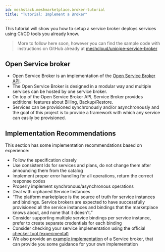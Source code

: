 ```yaml
---
id: meshstack.meshmarketplace.broker-tutorial
title: "Tutorial: Implement a Broker"
---
```


This tutorial will show you how to setup a service broker deploys services using CI/CD tools you already know.

> More to follow here soon, however you can find the sample code with instructions on GitHub already at [meshcloud/unipipe-service-broker](https://github.com/meshcloud/unipipe-service-broker)

## Open Service broker
- Open Service Broker is an implementation of the [Open Service Broker API](https://www.openservicebrokerapi.org/).
- The Open Service Broker is designed in a modular way and multiple services can be hosted by one service broker.
- On top of the Open Service Broker API, Service Broker provides additional features about Billing, Backup/Restore.
- Services can be provisioned synchronously and/or asynchronously and the goal of this project is to provide a framework with which any service can easily be provisioned.


## Implementation Recommendations

This section has some implementation recommendations based on experience:

- Follow the specification closely
- Use consistent Ids for services and plans, do not change them after announcing them from the catalog
- Implement proper error handling for all operations, return the correct response codes
- Properly implement synchronous/asynchronous operations
- Deal with orphaned Service Instances
- “The platform marketplace is the source of truth for service instances and bindings. Service brokers are expected to have successfully provisioned all the service instances and bindings that the marketplace knows about, and none that it doesn't.”
- Consider supporting multiple service bindings per service instance, prefer to create separate credentials for each binding
- Consider checking your service implementation using the official [checker tool (experimental)](https://github.com/openservicebrokerapi/osb-checker)
- We also provide an [example implementation](https://github.com/meshcloud/unipipe-service-broker) of a Service broker, that can provide you some guidance for your own implementation
